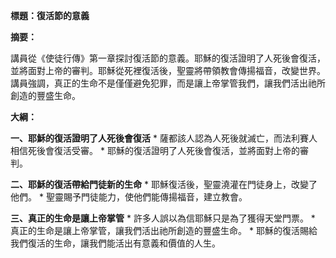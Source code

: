 **標題：復活節的意義**

**摘要：**

講員從《使徒行傳》第一章探討復活節的意義。耶穌的復活證明了人死後會復活，並將面對上帝的審判。耶穌從死裡復活後，聖靈將帶領教會傳揚福音，改變世界。講員強調，真正的生命不是僅僅避免犯罪，而是讓上帝掌管我們，讓我們活出祂所創造的豐盛生命。

**大綱：**

**一、耶穌的復活證明了人死後會復活**
    * 薩都該人認為人死後就滅亡，而法利賽人相信死後會復活受審。
    * 耶穌的復活證明了人死後會復活，並將面對上帝的審判。

**二、耶穌的復活帶給門徒新的生命**
    * 耶穌復活後，聖靈澆灌在門徒身上，改變了他們。
    * 聖靈賜予門徒能力，使他們能傳揚福音，建立教會。

**三、真正的生命是讓上帝掌管**
    * 許多人誤以為信耶穌只是為了獲得天堂門票。
    * 真正的生命是讓上帝掌管，讓我們活出祂所創造的豐盛生命。
    * 耶穌的復活賜給我們復活的生命，讓我們能活出有意義和價值的人生。